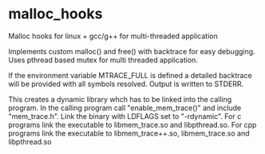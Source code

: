 # malloc_hooks
Malloc hooks for linux + gcc/g++ for multi-threaded application


Implements custom malloc() and free() with backtrace for easy debugging.
Uses pthread based mutex for multi threaded application.

If the environment variable MTRACE_FULL is defined a detailed backtrace
will be provided with all symbols resolved. Output is written to STDERR.


This creates a dynamic library whch has to be linked into the calling program.
In the calling program call "enable_mem_trace()" and include "mem_trace.h".
Link the binary with LDFLAGS set to "-rdynamic". For c programs link the executable
to libmem_trace.so and libpthread.so. For cpp programs link the executable to
libmem_trace++.so, libmem_trace.so and libpthread.so



